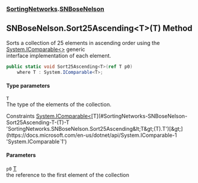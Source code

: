 ### [SortingNetworks](./SortingNetworks.md 'SortingNetworks').[SNBoseNelson](./SortingNetworks-SNBoseNelson.md 'SortingNetworks.SNBoseNelson')
## SNBoseNelson.Sort25Ascending&lt;T&gt;(T) Method
Sorts a collection of 25 elements in ascending order using the [System.IComparable&lt;&gt;](https://docs.microsoft.com/en-us/dotnet/api/System.IComparable-1 'System.IComparable`1') generic  
interface implementation of each element.  
```csharp
public static void Sort25Ascending<T>(ref T p0)
    where T : System.IComparable<T>;
```
#### Type parameters
<a name='SortingNetworks-SNBoseNelson-Sort25Ascending-T-(T)-T'></a>
`T`  
The type of the elements of the collection.  

Constraints [System.IComparable&lt;](https://docs.microsoft.com/en-us/dotnet/api/System.IComparable-1 'System.IComparable`1')[T](#SortingNetworks-SNBoseNelson-Sort25Ascending-T-(T)-T 'SortingNetworks.SNBoseNelson.Sort25Ascending&lt;T&gt;(T).T')[&gt;](https://docs.microsoft.com/en-us/dotnet/api/System.IComparable-1 'System.IComparable`1')  
  
#### Parameters
<a name='SortingNetworks-SNBoseNelson-Sort25Ascending-T-(T)-p0'></a>
`p0` [T](#SortingNetworks-SNBoseNelson-Sort25Ascending-T-(T)-T 'SortingNetworks.SNBoseNelson.Sort25Ascending&lt;T&gt;(T).T')  
the reference to the first element of the collection  
  

